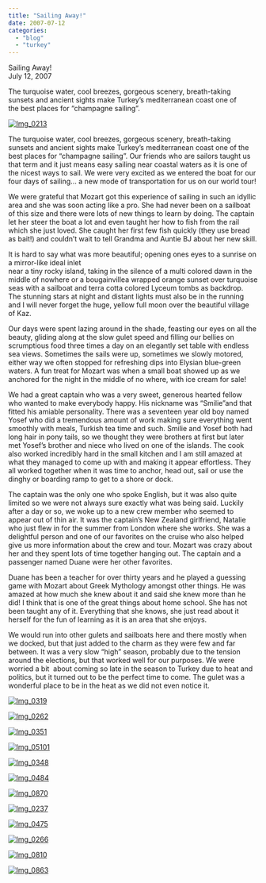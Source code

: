 ```yaml
---
title: "Sailing Away!"
date: 2007-07-12
categories: 
  - "blog"
  - "turkey"
---
```


Sailing Away!  
July 12, 2007

The turquoise water, cool breezes, gorgeous scenery, breath-taking  
sunsets and ancient sights make Turkey’s mediterranean coast one of  
the best places for “champagne sailing”.

<!--more-->

[![Img_0213](https://pub-ac94b3f306b24c0dba4238943c97f2e1.r2.dev/soultravelers3/images/2008/03/03/img_0213.png "Img_0213")](https://pub-ac94b3f306b24c0dba4238943c97f2e1.r2.dev/photos/uncategorized/2008/03/03/img_0213.png)

The turquoise water, cool breezes, gorgeous scenery, breath-taking sunsets and ancient sights make Turkey’s mediterranean coast one of the best places for “champagne sailing”. Our friends who are sailors taught us that term and it just means easy sailing near coastal waters as it is one of the nicest ways to sail. We were very excited as we entered the boat for our four days of sailing... a new mode of transportation for us on our world tour!

We were grateful that Mozart got this experience of sailing in such an idyllic area and she was soon acting like a pro. She had never been on a sailboat of this size and there were lots of new things to learn by doing. The captain let her steer the boat a lot and even taught her how to fish from the rail which she just loved. She caught her first few fish quickly (they use bread as bait!) and couldn’t wait to tell Grandma and Auntie BJ about her new skill.

It is hard to say what was more beautiful; opening ones eyes to a sunrise on a mirror-like ideal inlet  
near a tiny rocky island, taking in the silence of a multi colored dawn in the middle of nowhere or a bougainvillea wrapped orange sunset over turquoise seas with a sailboat and terra cotta colored Lyceum tombs as backdrop. The stunning stars at night and distant lights must also be in the running and I will never forget the huge, yellow full moon over the beautiful village of Kaz.

Our days were spent lazing around in the shade, feasting our eyes on all the beauty, gliding along at the slow gulet speed and filling our bellies on scrumptious food three times a day on an elegantly set table with endless sea views. Sometimes the sails were up, sometimes we slowly motored, either way we often stopped for refreshing dips into Elysian blue-green waters. A fun treat for Mozart was when a small boat showed up as we anchored for the night in the middle of no where, with ice cream for sale!

We had a great captain who was a very sweet, generous hearted fellow who wanted to make everybody happy. His nickname was “Smilie”and that fitted his amiable personality. There was a seventeen year old boy named Yosef who did a tremendous amount of work making sure everything went smoothly with meals, Turkish tea time and such. Smilie and Yosef both had long hair in pony tails, so we thought they were brothers at first but later met Yosef’s brother and niece who lived on one of the islands. The cook also worked incredibly hard in the small kitchen and I am still amazed at what they managed to come up with and making it appear effortless. They all worked together when it was time to anchor, head out, sail or use the dinghy or boarding ramp to get to a shore or dock.

The captain was the only one who spoke English, but it was also quite limited so we were not always sure exactly what was being said. Luckily after a day or so, we woke up to a new crew member who seemed to appear out of thin air. It was the captain’s New Zealand girlfriend, Natalie who just flew in for the summer from London where she works. She was a delightful person and one of our favorites on the cruise who also helped give us more information about the crew and tour. Mozart was crazy about her and they spent lots of time together hanging out. The captain and a passenger named Duane were her other favorites.

Duane has been a teacher for over thirty years and he played a guessing game with Mozart about Greek Mythology amongst other things. He was amazed at how much she knew about it and said she knew more than he did! I think that is one of the great things about home school. She has not been taught any of it. Everything that she knows, she just read about it herself for the fun of learning as it is an area that she enjoys.

We would run into other gulets and sailboats here and there mostly when we docked, but that just added to the charm as they were few and far between. It was a very slow “high” season, probably due to the tension around the elections, but that worked well for our purposes. We were worried a bit  about coming so late in the season to Turkey due to heat and politics, but it turned out to be the perfect time to come. The gulet was a wonderful place to be in the heat as we did not even notice it.

[![Img_0319](https://pub-ac94b3f306b24c0dba4238943c97f2e1.r2.dev/soultravelers3/images/2008/03/03/img_0319.png "Img_0319")](https://pub-ac94b3f306b24c0dba4238943c97f2e1.r2.dev/photos/uncategorized/2008/03/03/img_0319.png)

[![Img_0262](https://pub-ac94b3f306b24c0dba4238943c97f2e1.r2.dev/soultravelers3/images/2008/03/03/img_0262.png "Img_0262")](https://pub-ac94b3f306b24c0dba4238943c97f2e1.r2.dev/photos/uncategorized/2008/03/03/img_0262.png)

[![Img_0351](https://pub-ac94b3f306b24c0dba4238943c97f2e1.r2.dev/soultravelers3/images/2008/03/03/img_0351.png "Img_0351")](https://pub-ac94b3f306b24c0dba4238943c97f2e1.r2.dev/photos/uncategorized/2008/03/03/img_0351.png)

[![Img_05101](https://pub-ac94b3f306b24c0dba4238943c97f2e1.r2.dev/soultravelers3/images/2008/03/03/img_05101.png "Img_05101")](https://pub-ac94b3f306b24c0dba4238943c97f2e1.r2.dev/photos/uncategorized/2008/03/03/img_05101.png)

[![Img_0348](https://pub-ac94b3f306b24c0dba4238943c97f2e1.r2.dev/soultravelers3/images/2008/03/03/img_0348.png "Img_0348")](https://pub-ac94b3f306b24c0dba4238943c97f2e1.r2.dev/photos/uncategorized/2008/03/03/img_0348.png)

[![Img_0484](https://pub-ac94b3f306b24c0dba4238943c97f2e1.r2.dev/soultravelers3/images/2008/03/03/img_0484.png "Img_0484")](https://pub-ac94b3f306b24c0dba4238943c97f2e1.r2.dev/photos/uncategorized/2008/03/03/img_0484.png)

[![Img_0870](https://pub-ac94b3f306b24c0dba4238943c97f2e1.r2.dev/soultravelers3/images/2008/03/03/img_0870.png "Img_0870")](https://pub-ac94b3f306b24c0dba4238943c97f2e1.r2.dev/photos/uncategorized/2008/03/03/img_0870.png)

[![Img_0237](https://pub-ac94b3f306b24c0dba4238943c97f2e1.r2.dev/soultravelers3/images/2008/03/03/img_0237.png "Img_0237")](https://pub-ac94b3f306b24c0dba4238943c97f2e1.r2.dev/photos/uncategorized/2008/03/03/img_0237.png)

[![Img_0475](https://pub-ac94b3f306b24c0dba4238943c97f2e1.r2.dev/soultravelers3/images/2008/03/03/img_0475.png "Img_0475")](https://pub-ac94b3f306b24c0dba4238943c97f2e1.r2.dev/photos/uncategorized/2008/03/03/img_0475.png)

[![Img_0266](https://pub-ac94b3f306b24c0dba4238943c97f2e1.r2.dev/soultravelers3/images/2008/03/03/img_0266.png "Img_0266")](https://pub-ac94b3f306b24c0dba4238943c97f2e1.r2.dev/photos/uncategorized/2008/03/03/img_0266.png)

[![Img_0810](https://pub-ac94b3f306b24c0dba4238943c97f2e1.r2.dev/soultravelers3/images/2008/03/03/img_0810.png "Img_0810")](https://pub-ac94b3f306b24c0dba4238943c97f2e1.r2.dev/photos/uncategorized/2008/03/03/img_0810.png)

[![Img_0863](https://pub-ac94b3f306b24c0dba4238943c97f2e1.r2.dev/soultravelers3/images/2008/03/03/img_0863.png "Img_0863")](https://pub-ac94b3f306b24c0dba4238943c97f2e1.r2.dev/photos/uncategorized/2008/03/03/img_0863.png)
